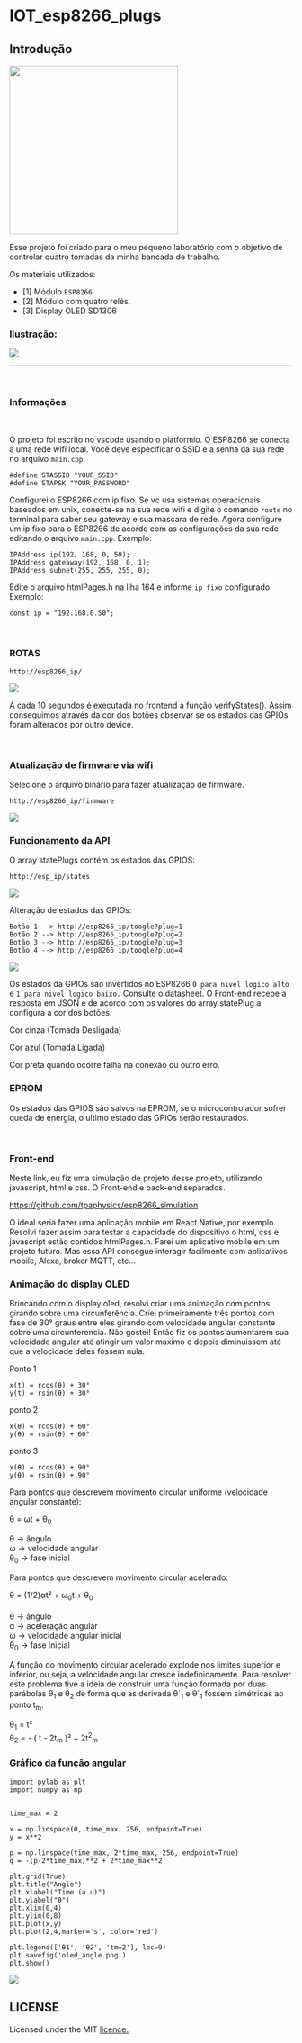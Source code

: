 # IOT_esp8266_plugs

## Introdução

<a href="https://www.youtube.com/watch?v=nxtQYYUIfYE" target="_blank"><img width=300px src="./imagens/oled.jpeg"/></a>

Esse projeto foi criado para o meu pequeno laboratório com o objetivo 
de controlar quatro tomadas da minha bancada de trabalho. 

Os materiais utilizados:

- [1] Módulo `ESP8266`.
- [2] Módulo com quatro relés.
- [3] Display OLED SD1306

### Ilustração:

<img src="./imagens/schema.jpg"/>

<br/>
<hr/>
<br/>

### Informações

<br/>

 O projeto foi escrito no vscode usando o platformio. O ESP8266 se conecta a uma rede wifi local. Você deve especificar o SSID e a senha da sua rede no arquivo `main.cpp`:

```
#define STASSID "YOUR_SSID"
#define STAPSK "YOUR_PASSWORD"
```

Configurei o ESP8266 com ip fixo. Se vc usa sistemas operacionais baseados em unix, conecte-se na sua rede wifi e digite o comando `route` no terminal para saber seu gateway e sua mascara de rede.
Agora configure um ip fixo para o ESP8266 de acordo com as configurações da sua rede editando o arquivo `main.cpp`. Exemplo:

```
IPAddress ip(192, 168, 0, 50);  
IPAddress gateaway(192, 168, 0, 1); 
IPAddress subnet(255, 255, 255, 0); 
```

Edite o arquivo htmlPages.h na liha 164 e informe `ip fixo` configurado. Exemplo:

```
const ip = "192.168.0.50";
```
<br/>

### ROTAS

`http://esp8266_ip/`

<img src="./imagens/principal.png"/>

A cada 10 segundos é executada no frontend a função verifyStates(). Assim conseguimos através da cor dos botões observar se os estados das GPIOs foram alterados por outro device.

<br/>

### Atualização de firmware via wifi

Selecione o arquivo binário para fazer atualização de firmware.

`http://esp8266_ip/firmware`

<img src="./imagens/firmware.png"/>

<br/>

### Funcionamento da API

O array statePlugs contém os estados das GPIOS:
```
http://esp_ip/states
```
<img src="./imagens/states.png">

Alteração de estados das GPIOs:
```
Botão 1 --> http://esp8266_ip/toogle?plug=1
Botão 2 --> http://esp8266_ip/toogle?plug=2
Botão 3 --> http://esp8266_ip/toogle?plug=3
Botão 4 --> http://esp8266_ip/toogle?plug=4
```
<img src="./imagens/toogle.png">

Os estados da GPIOs são invertidos no ESP8266 `0 para nivel logico alto` e `1 para nivel logico baixo.` Consulte o datasheet. O Front-end recebe a resposta em JSON e de acordo com os valores do array
statePlug a configura a cor dos botões.

Cor cinza (Tomada Desligada)

Cor azul  (Tomada Ligada)

Cor preta quando ocorre falha na conexão ou outro erro. 

### EPROM

Os estados das GPIOS são salvos na EPROM, se o microcontrolador sofrer queda de energia, o ultimo estado
das GPIOs serão restaurados.

<br/>

### Front-end 

 Neste link, eu fiz uma simulação de projeto desse projeto, utilizando javascript, html e css. O Front-end e back-end separados.
 

 https://github.com/tpaphysics/esp8266_simulation 
 
 
 O ideal seria fazer uma aplicação mobile em React Native, por exemplo. Resolvi fazer assim para testar a capacidade do dispositivo o html, css e javascript estão contidos htmlPages.h. Farei um aplicativo mobile em um projeto futuro. Mas essa API consegue interagir facilmente com aplicativos mobile, Alexa, broker MQTT, etc... 

### Animação do display OLED

Brincando com o display oled, resolvi criar uma animação com pontos girando sobre uma circunferência.
Criei primeiramente três pontos com fase de 30° graus entre eles girando com velocidade angular constante sobre uma circunferencia. Não gostei! Então fiz os pontos aumentarem sua velocidade angular até atingir um valor maximo e depois diminuissem até que a velocidade deles fossem nula. 

Ponto 1
```
x(t) = rcos(θ) + 30°
y(t) = rsin(θ) + 30°
```

ponto 2
```
x(θ) = rcos(θ) + 60°
y(θ) = rsin(θ) + 60°
```

ponto 3
```
x(θ) = rcos(θ) + 90°
y(θ) = rsin(θ) + 90°
```

Para pontos que descrevem movimento circular uniforme (velocidade angular constante):

θ = ωt +  θ<sub>0</sub> 
<br/>

θ -> ângulo 
<br/>
ω -> velocidade angular 
<br/>
θ<sub>0</sub> -> fase inicial


Para pontos que descrevem movimento circular acelerado:

θ =  	(1/2)αt² + ω<sub>0</sub>t + θ<sub>0</sub>  
<br/>
θ -> ângulo 
<br/>
α -> aceleração angular 
<br/>
ω -> velocidade angular inicial 
<br/>
θ<sub>0</sub> -> fase inicial

A função do movimento circular acelerado explode nos limites superior e inferior, ou seja, a velocidade angular cresce indefinidamente. Para resolver este problema tive a ideia de construir uma função formada por duas parábolas θ<sub>1</sub> e θ<sub>2</sub> de forma que as derivada θ´<sub>1</sub> e θ´<sub>1</sub> fossem simétricas ao ponto t<sub>m</sub>.

θ<sub>1</sub> = t²
<br/>
θ<sub>2</sub> = - ( t - 2t<sub>m</sub> )² + 2t<sup>2</sup><sub>m</sub>
<br/>
 
### Gráfico da função angular

```
import pylab as plt
import numpy as np


time_max = 2 

x = np.linspace(0, time_max, 256, endpoint=True)
y = x**2

p = np.linspace(time_max, 2*time_max, 256, endpoint=True)
q = -(p-2*time_max)**2 + 2*time_max**2

plt.grid(True)
plt.title("Angle")
plt.xlabel("Time (a.u)")
plt.ylabel("θ")
plt.xlim(0,4)
plt.ylim(0,8)
plt.plot(x,y)
plt.plot(2,4,marker='s', color='red')

plt.legend(['θ1', 'θ2', 'tm=2'], loc=9)
plt.savefig('oled_angle.png')
plt.show()
```
<img src="./imagens/oled_angle.png"/>

## LICENSE

Licensed under the MIT [licence.](./LICENSE)






























